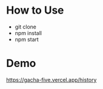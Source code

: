 
# How to Use
- git clone
- npm install
- npm start

# Demo
https://gacha-five.vercel.app/history


